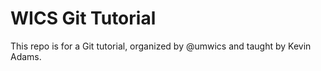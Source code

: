 # WICS Git Tutorial

This repo is for a Git tutorial, organized by @umwics and taught by Kevin Adams.

